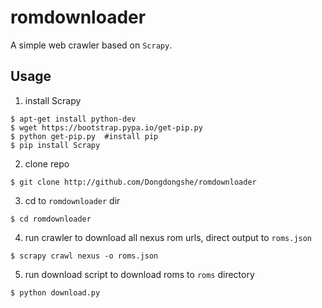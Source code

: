 romdownloader
=======
A simple web crawler based on `Scrapy`.

Usage
-------
1. install Scrapy
```
$ apt-get install python-dev
$ wget https://bootstrap.pypa.io/get-pip.py   
$ python get-pip.py  #install pip
$ pip install Scrapy
```
2. clone repo
```
$ git clone http://github.com/Dongdongshe/romdownloader
```
3. cd to `romdownloader` dir
```
$ cd romdownloader
```
4. run crawler to download all nexus rom urls, direct output to `roms.json`
```
$ scrapy crawl nexus -o roms.json
```
5. run download script to download roms to `roms` directory
```
$ python download.py
```
